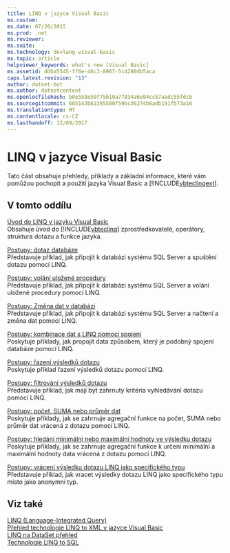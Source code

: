 ```yaml
---
title: LINQ v jazyce Visual Basic
ms.custom: 
ms.date: 07/20/2015
ms.prod: .net
ms.reviewer: 
ms.suite: 
ms.technology: devlang-visual-basic
ms.topic: article
helpviewer_keywords: what's new [Visual Basic]
ms.assetid: ddba5545-ff6e-46c3-8967-5c4280db5aca
caps.latest.revision: "13"
author: dotnet-bot
ms.author: dotnetcontent
ms.openlocfilehash: b0e558e50f75b10a77834a6e94ccb7aadc55fdcb
ms.sourcegitcommit: 685143b62385500f59bc36274b8adb191f573a16
ms.translationtype: MT
ms.contentlocale: cs-CZ
ms.lasthandoff: 12/09/2017
---
```

# <a name="linq-in-visual-basic"></a>LINQ v jazyce Visual Basic
Tato část obsahuje přehledy, příklady a základní informace, které vám pomůžou pochopit a použití jazyka Visual Basic a [!INCLUDE[vbteclinqext](~/includes/vbteclinqext-md.md)].  
  
## <a name="in-this-section"></a>V tomto oddílu  
 [Úvod do LINQ v jazyku Visual Basic](../../../../visual-basic/programming-guide/language-features/linq/introduction-to-linq.md)  
 Obsahuje úvod do [!INCLUDE[vbteclinq](~/includes/vbteclinq-md.md)] zprostředkovatelé, operátory, struktura dotazu a funkce jazyka.  
  
 [Postupy: dotaz databáze](../../../../visual-basic/programming-guide/language-features/linq/how-to-query-a-database-by-using-linq.md)  
 Představuje příklad, jak připojit k databázi systému SQL Server a spuštění dotazu pomocí LINQ.  
  
 [Postupy: volání uložené procedury](../../../../visual-basic/programming-guide/language-features/linq/how-to-call-a-stored-procedure-by-using-linq.md)  
 Představuje příklad, jak připojit k databázi systému SQL Server a volání uložené procedury pomocí LINQ.  
  
 [Postupy: Změna dat v databázi](../../../../visual-basic/programming-guide/language-features/linq/how-to-modify-data-in-a-database-by-using-linq.md)  
 Představuje příklad, jak připojit k databázi systému SQL Server a načtení a změna dat pomocí LINQ.  
  
 [Postupy: kombinace dat s LINQ pomocí spojení](../../../../visual-basic/programming-guide/language-features/linq/how-to-combine-data-with-linq-by-using-joins.md)  
 Poskytuje příklady, jak propojit data způsobem, který je podobný spojení databáze pomocí LINQ.  
  
 [Postupy: řazení výsledků dotazu](../../../../visual-basic/programming-guide/language-features/linq/how-to-sort-query-results-by-using-linq.md)  
 Poskytuje příklad řazení výsledků dotazu pomocí LINQ.  
  
 [Postupy: filtrování výsledků dotazu](../../../../visual-basic/programming-guide/language-features/linq/how-to-filter-query-results-by-using-linq.md)  
 Představuje příklad, jak mají být zahrnuty kritéria vyhledávání dotazu pomocí LINQ.  
  
 [Postupy: počet, SUMA nebo průměr dat](../../../../visual-basic/programming-guide/language-features/linq/how-to-count-sum-or-average-data-by-using-linq.md)  
 Poskytuje příklady, jak se zahrnuje agregační funkce na počet, SUMA nebo průměr dat vrácená z dotazu pomocí LINQ.  
  
 [Postupy: hledání minimální nebo maximální hodnoty ve výsledku dotazu](../../../../visual-basic/programming-guide/language-features/linq/how-to-find-the-minimum-or-maximum-value-in-a-query-result.md)  
 Poskytuje příklady, jak se zahrnuje agregační funkce k určení minimální a maximální hodnoty data vrácená z dotazu pomocí LINQ.  
  
 [Postupy: vrácení výsledku dotazu LINQ jako specifického typu](../../../../visual-basic/programming-guide/language-features/linq/how-to-return-a-linq-query-result-as-a-specific-type.md)  
 Představuje příklad, jak vracet výsledky dotazu LINQ jako specifického typu místo jako anonymní typ.  
  
## <a name="see-also"></a>Viz také  
 [LINQ (Language-Integrated Query)](../../../../visual-basic/programming-guide/concepts/linq/index.md)  
 [Přehled technologie LINQ to XML v jazyce Visual Basic](../../../../visual-basic/programming-guide/language-features/xml/overview-of-linq-to-xml.md)  
 [LINQ na DataSet přehled](../../../../../docs/framework/data/adonet/linq-to-dataset-overview.md)  
 [Technologie LINQ to SQL](../../../../../docs/framework/data/adonet/sql/linq/index.md)
